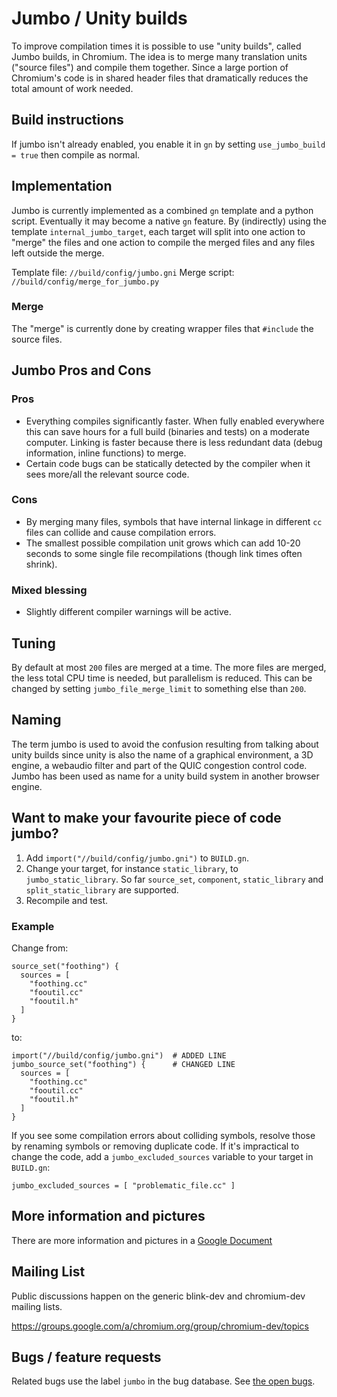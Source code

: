 # Jumbo / Unity builds

To improve compilation times it is possible to use "unity builds",
called Jumbo builds, in Chromium. The idea is to merge many
translation units ("source files") and compile them together. Since a
large portion of Chromium's code is in shared header files that
dramatically reduces the total amount of work needed.

## Build instructions

If jumbo isn't already enabled, you enable it in `gn` by setting
`use_jumbo_build = true` then compile as normal.

## Implementation

Jumbo is currently implemented as a combined `gn` template and a
python script. Eventually it may become a native `gn` feature. By
(indirectly) using the template `internal_jumbo_target`, each target
will split into one action to "merge" the files and one action to
compile the merged files and any files left outside the merge.

Template file: `//build/config/jumbo.gni`
Merge script: `//build/config/merge_for_jumbo.py`

### Merge

The "merge" is currently done by creating wrapper files that `#include` the
source files.

## Jumbo Pros and Cons

### Pros

* Everything compiles significantly faster. When fully enabled
  everywhere this can save hours for a full build (binaries and tests)
  on a moderate computer.  Linking is faster because there is less
  redundant data (debug information, inline functions) to merge.
* Certain code bugs can be statically detected by the compiler when it
  sees more/all the relevant source code.

### Cons

* By merging many files, symbols that have internal linkage in
  different `cc` files can collide and cause compilation errors.
* The smallest possible compilation unit grows which can add
  10-20 seconds to some single file recompilations (though link
  times often shrink).

### Mixed blessing
* Slightly different compiler warnings will be active.

## Tuning

By default at most `200` files are merged at a time. The more files
are merged, the less total CPU time is needed, but parallelism is
reduced. This can be changed by setting `jumbo_file_merge_limit` to
something else than `200`.

## Naming

The term jumbo is used to avoid the confusion resulting from talking
about unity builds since unity is also the name of a graphical
environment, a 3D engine, a webaudio filter and part of the QUIC
congestion control code. Jumbo has been used as name for a unity build
system in another browser engine.

## Want to make your favourite piece of code jumbo?

1. Add `import("//build/config/jumbo.gni")` to `BUILD.gn`.
2. Change your target, for instance `static_library`, to
   `jumbo_static_library`. So far `source_set`, `component`,
   `static_library` and `split_static_library` are supported.
3. Recompile and test.

### Example
Change from:

    source_set("foothing") {
      sources = [
        "foothing.cc"
        "fooutil.cc"
        "fooutil.h"
      ]
    }
to:

    import("//build/config/jumbo.gni")  # ADDED LINE
    jumbo_source_set("foothing") {      # CHANGED LINE
      sources = [
        "foothing.cc"
        "fooutil.cc"
        "fooutil.h"
      ]
    }


If you see some compilation errors about colliding symbols, resolve
those by renaming symbols or removing duplicate code.  If it's
impractical to change the code, add a `jumbo_excluded_sources`
variable to your target in `BUILD.gn`:

`jumbo_excluded_sources = [ "problematic_file.cc" ]`

## More information and pictures
There are more information and pictures in a
[Google Document](https://docs.google.com/document/d/19jGsZxh7DX8jkAKbL1nYBa5rcByUL2EeidnYsoXfsYQ)

## Mailing List
Public discussions happen on the generic blink-dev and chromium-dev
mailing lists.

https://groups.google.com/a/chromium.org/group/chromium-dev/topics

## Bugs / feature requests
Related bugs use the label `jumbo` in the bug database.
See [the open bugs](http://code.google.com/p/chromium/issues/list?q=label:jumbo).
